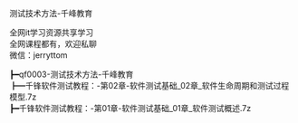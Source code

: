 测试技术方法-千峰教育

全网it学习资源共享学习<br>全网课程都有，欢迎私聊<br>微信：jerryttom<br>

┣━qf0003-测试技术方法-千峰教育<br> ┣━千锋软件测试教程：-第02章-软件测试基础_02章_软件生命周期和测试过程模型.7z<br> ┣━千锋软件测试教程：-第01章-软件测试基础_01章_软件测试概述.7z